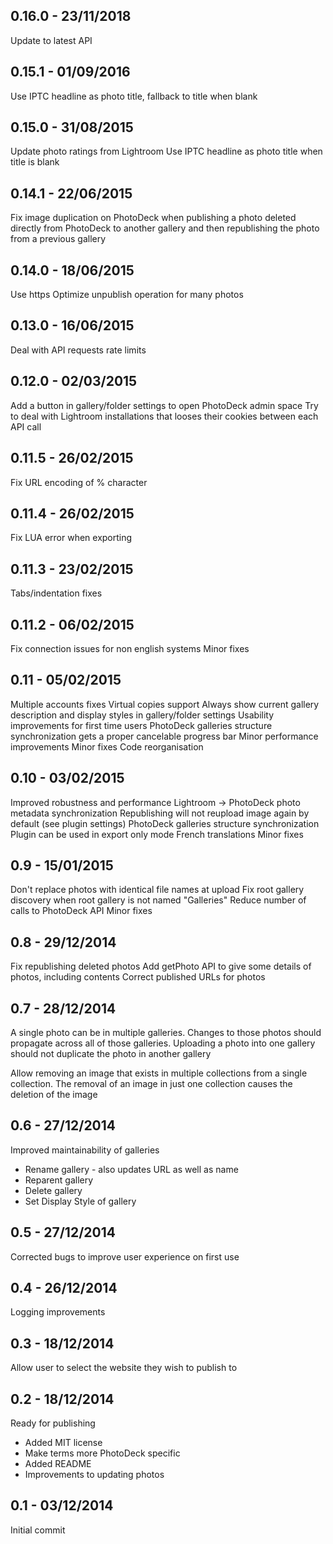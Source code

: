 0.16.0 - 23/11/2018
-------------------
Update to latest API

0.15.1 - 01/09/2016
-------------------
Use IPTC headline as photo title, fallback to title when blank

0.15.0 - 31/08/2015
-------------------
Update photo ratings from Lightroom
Use IPTC headline as photo title when title is blank

0.14.1 - 22/06/2015
-------------------
Fix image duplication on PhotoDeck when publishing a photo deleted directly from PhotoDeck to another gallery and then republishing the photo from a previous gallery

0.14.0 - 18/06/2015
-------------------
Use https
Optimize unpublish operation for many photos

0.13.0 - 16/06/2015
-------------------
Deal with API requests rate limits

0.12.0 - 02/03/2015
-------------------
Add a button in gallery/folder settings to open PhotoDeck admin space
Try to deal with Lightroom installations that looses their cookies between each API call

0.11.5 - 26/02/2015
-------------------
Fix URL encoding of % character

0.11.4 - 26/02/2015
-------------------
Fix LUA error when exporting

0.11.3 - 23/02/2015
-------------------
Tabs/indentation fixes

0.11.2 - 06/02/2015
-------------------
Fix connection issues for non english systems
Minor fixes


0.11 - 05/02/2015
-----------------
Multiple accounts fixes
Virtual copies support
Always show current gallery description and display styles in gallery/folder settings
Usability improvements for first time users
PhotoDeck galleries structure synchronization gets a proper cancelable progress bar
Minor performance improvements
Minor fixes
Code reorganisation

0.10 - 03/02/2015
-----------------
Improved robustness and performance
Lightroom -> PhotoDeck photo metadata synchronization
Republishing will not reupload image again by default (see plugin settings)
PhotoDeck galleries structure synchronization
Plugin can be used in export only mode
French translations
Minor fixes

0.9 - 15/01/2015
----------------
Don't replace photos with identical file names at upload
Fix root gallery discovery when root gallery is not named "Galleries"
Reduce number of calls to PhotoDeck API
Minor fixes

0.8 - 29/12/2014
----------------
Fix republishing deleted photos
Add getPhoto API to give some details of photos, including contents
Correct published URLs for photos

0.7 - 28/12/2014
----------------
A single photo can be in multiple galleries. Changes to those photos should propagate
across all of those galleries. Uploading a photo into one gallery should not duplicate
the photo in another gallery

Allow removing an image that exists in multiple collections from a single collection.
The removal of an image in just one collection causes the deletion of the image

0.6 - 27/12/2014
----------------
Improved maintainability of galleries
- Rename gallery - also updates URL as well as name
- Reparent gallery
- Delete gallery
- Set Display Style of gallery

0.5 - 27/12/2014
----------------
Corrected bugs to improve user experience on first use

0.4 - 26/12/2014
----------------
Logging improvements

0.3 - 18/12/2014
----------------
Allow user to select the website they wish to publish to

0.2 - 18/12/2014
----------------
Ready for publishing
- Added MIT license
- Make terms more PhotoDeck specific
- Added README
- Improvements to updating photos

0.1 - 03/12/2014
----------------
Initial commit
